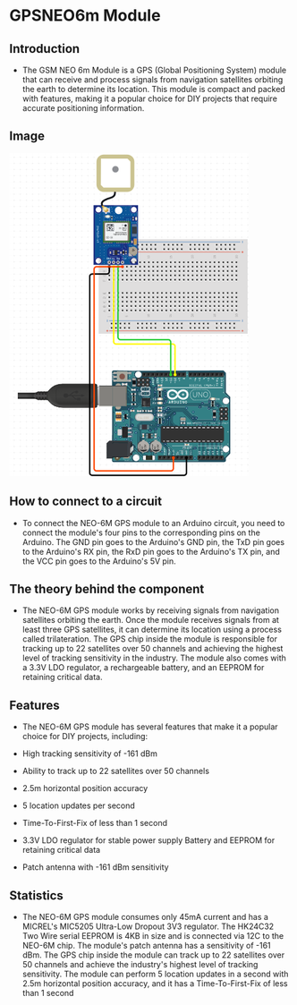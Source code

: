 # GPSNEO6m Module

## Introduction

- The GSM NEO 6m Module is a GPS (Global Positioning System) module that can receive and process signals from navigation satellites orbiting the earth to determine its location. This module is compact and packed with features, making it a popular choice for DIY projects that require accurate positioning information.

## Image

![Image](IMG/UpdatePIC.png)

## How to connect to a circuit

- To connect the NEO-6M GPS module to an Arduino circuit, you need to connect the module's four pins to the corresponding pins on the Arduino. The GND pin goes to the Arduino's GND pin, the TxD pin goes to the Arduino's RX pin, the RxD pin goes to the Arduino's TX pin, and the VCC pin goes to the Arduino's 5V pin.

## The theory behind the component

- The NEO-6M GPS module works by receiving signals from navigation satellites orbiting the earth. Once the module receives signals from at least three GPS satellites, it can determine its location using a process called trilateration. The GPS chip inside the module is responsible for tracking up to 22 satellites over 50 channels and achieving the highest level of tracking sensitivity in the industry. The module also comes with a 3.3V LDO regulator, a rechargeable battery, and an EEPROM for retaining critical data.

## Features

- The NEO-6M GPS module has several features that make it a popular choice for DIY projects, including:

- High tracking sensitivity of -161 dBm
- Ability to track up to 22 satellites over 50 channels
- 2.5m horizontal position accuracy
- 5 location updates per second
- Time-To-First-Fix of less than 1 second
- 3.3V LDO regulator for stable power supply
Battery and EEPROM for retaining critical data
- Patch antenna with -161 dBm sensitivity

## Statistics

- The NEO-6M GPS module consumes only 45mA current and has a MICREL's MIC5205 Ultra-Low Dropout 3V3 regulator. The HK24C32 Two Wire serial EEPROM is 4KB in size and is connected via 12C to the NEO-6M chip. The module's patch antenna has a sensitivity of -161 dBm. The GPS chip inside the module can track up to 22 satellites over 50 channels and achieve the industry's highest level of tracking sensitivity. The module can perform 5 location updates in a second with 2.5m horizontal position accuracy, and it has a Time-To-First-Fix of less than 1 second
